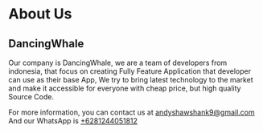 # About Us

## DancingWhale

Our company is DancingWhale, we are a team of developers from indonesia, that focus on creating Fully Feature Application that developer can use as their base App, We try to bring latest technology to the market
and make it accessible for everyone with cheap price, but high quality Source Code.

For more information, you can contact us at [andyshawshank9@gmail.com](mailto:andyshawshank9@gmail.com)
And our WhatsApp is [+6281244051812](https://wa.me/6281244051812)
